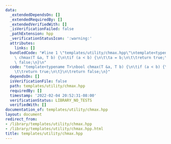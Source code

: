 ```yaml
---
data:
  _extendedDependsOn: []
  _extendedRequiredBy: []
  _extendedVerifiedWith: []
  _isVerificationFailed: false
  _pathExtension: hpp
  _verificationStatusIcon: ':warning:'
  attributes:
    links: []
  bundledCode: "#line 1 \"templates/utility/chmax.hpp\"\ntemplate<typename T>\nbool\
    \ chmax(T &a, T b) {\n\tif (a < b) {\n\t\ta = b;\n\t\treturn true;\n\t}\n\treturn\
    \ false;\n}\n"
  code: "template<typename T>\nbool chmax(T &a, T b) {\n\tif (a < b) {\n\t\ta = b;\n\
    \t\treturn true;\n\t}\n\treturn false;\n}"
  dependsOn: []
  isVerificationFile: false
  path: templates/utility/chmax.hpp
  requiredBy: []
  timestamp: '2022-02-04 20:52:31-08:00'
  verificationStatus: LIBRARY_NO_TESTS
  verifiedWith: []
documentation_of: templates/utility/chmax.hpp
layout: document
redirect_from:
- /library/templates/utility/chmax.hpp
- /library/templates/utility/chmax.hpp.html
title: templates/utility/chmax.hpp
---
```

